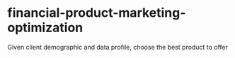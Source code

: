 # financial-product-marketing-optimization
Given client demographic and data profile, choose the best product to offer 

